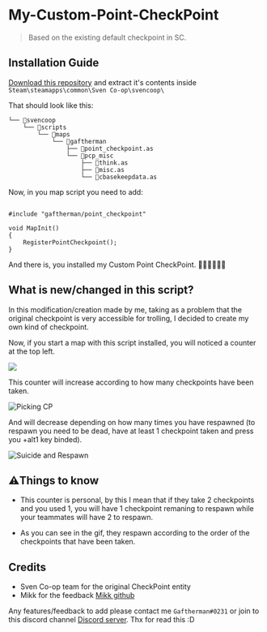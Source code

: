 # My-Custom-Point-CheckPoint
> Based on the existing default checkpoint in SC.

## Installation Guide

[Download this repository](https://github.com/Gaftherman/My-Custom-Point-CheckPoint/archive/refs/heads/main.zip) and extract it's contents inside `Steam\steamapps\common\Sven Co-op\svencoop\`

That should look like this:

```
└── 📁svencoop
    └── 📁scripts
        └── 📁maps
            └── 📁gaftherman
                ├── 📄point_checkpoint.as
                └── 📁pcp_misc   
                    ├── 📄think.as
                    ├── 📄misc.as
                    └── 📄cbasekeepdata.as
```

Now, in you map script you need to add:

```angelscript

#include "gaftherman/point_checkpoint"

void MapInit()
{
    RegisterPointCheckpoint(); 
}
```

And there is, you installed my Custom Point CheckPoint. 🎉🎉🎉🎉🎉🎉

## What is new/changed in this script?

In this modification/creation made by me, taking as a problem that the original checkpoint is very accessible for trolling, I decided to create my own kind of checkpoint.

Now, if you start a map with this script installed, you will noticed a counter at the top left. 

![](https://i.imgur.com/QxCsUDO.png)

This counter will increase according to how many checkpoints have been taken.

![Picking CP](https://user-images.githubusercontent.com/71413659/191890921-6bc774fd-902b-40f8-9f34-81f074ce8339.gif)

And will decrease depending on how many times you have respawned (to respawn you need to be dead, have at least 1 checkpoint taken and press you +alt1 key binded).

![Suicide and Respawn](https://user-images.githubusercontent.com/71413659/191894060-63a488bc-792c-466d-a5d4-40a1625e3ac8.gif)

## ⚠️Things to know

- This counter is personal, by this I mean that if they take 2 checkpoints and you used 1, you will have 1 checkpoint remaning to respawn while your teammates will have 2 to respawn.

- As you can see in the gif, they respawn according to the order of the checkpoints that have been taken.

## Credits

* Sven Co-op team for the original CheckPoint entity
* Mikk for the feedback [Mikk github](https://github.com/Mikk155)

Any features/feedback to add please contact me `Gaftherman#0231` or join to this discord channel [Discord server](https://discord.gg/VsNnE3A7j8).
Thx for read this :D
